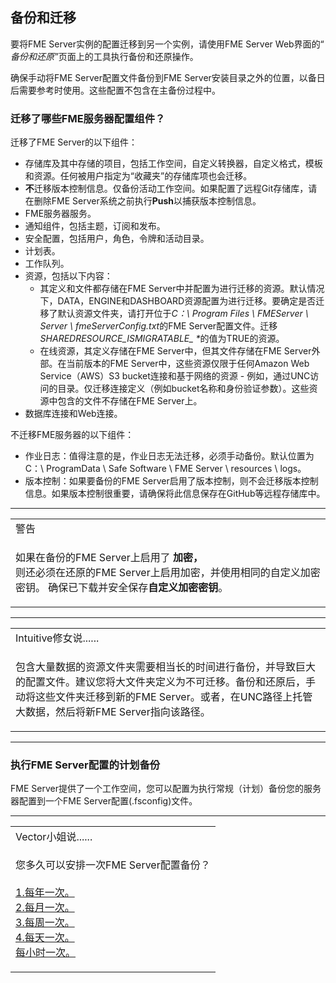   <div id="readme" class="readme blob instapaper_body">
    <article class="markdown-body entry-content" itemprop="text"><h1><a id="user-content-backup-and-migration" class="anchor" aria-hidden="true" href="./6.01.BackupAndMigration.md#backup-and-migration"></a><font style="vertical-align: inherit;"><font style="vertical-align: inherit;">备份和迁移</font></font></h1>
<p><font style="vertical-align: inherit;"><font style="vertical-align: inherit;">要将FME Server实例的配置迁移到另一个实例，请使用</font><font style="vertical-align: inherit;">FME Server Web界面</font><font style="vertical-align: inherit;">的“ </font></font><em><font style="vertical-align: inherit;"><font style="vertical-align: inherit;">备份和还原”</font></font></em><font style="vertical-align: inherit;"><font style="vertical-align: inherit;">页面</font><font style="vertical-align: inherit;">上的工具执行备份和还原操作</font><font style="vertical-align: inherit;">。</font></font></p>
<p><font style="vertical-align: inherit;"><font style="vertical-align: inherit;">确保手动将FME Server配置文件备份到FME Server安装目录之外的位置，以备日后需要参考时使用。</font><font style="vertical-align: inherit;">这些配置不包含在主备份过程中。</font></font></p>
<h3><a id="user-content-which-fme-server-configuration-components-are-migrated" class="anchor" aria-hidden="true" href="./6.01.BackupAndMigration.md#which-fme-server-configuration-components-are-migrated"></a><font style="vertical-align: inherit;"><font style="vertical-align: inherit;">迁移了哪些FME服务器配置组件？</font></font></h3>
<p><font style="vertical-align: inherit;"><font style="vertical-align: inherit;">迁移了FME Server的以下组件：</font></font></p>
<ul>
<li><font style="vertical-align: inherit;"><font style="vertical-align: inherit;">存储库及其中存储的项目，包括工作空间，自定义转换器，自定义格式，模板和资源。</font><font style="vertical-align: inherit;">任何被用户指定为“收藏夹”的存储库项也会迁移。</font></font></li>
<li><font style="vertical-align: inherit;"></font><strong><font style="vertical-align: inherit;"><font style="vertical-align: inherit;">不</font></font></strong><font style="vertical-align: inherit;"><font style="vertical-align: inherit;">迁移</font><font style="vertical-align: inherit;">版本控制信息</font><font style="vertical-align: inherit;">。</font><font style="vertical-align: inherit;">仅备份活动工作空间。</font><font style="vertical-align: inherit;">如果配置了远程Git存储库，请</font><font style="vertical-align: inherit;">在删除FME Server系统之前</font><font style="vertical-align: inherit;">执行</font></font><strong><font style="vertical-align: inherit;"><font style="vertical-align: inherit;">Push</font></font></strong><font style="vertical-align: inherit;"><font style="vertical-align: inherit;">以捕获版本控制信息。</font></font></li>
<li><font style="vertical-align: inherit;"><font style="vertical-align: inherit;">FME服务器服务。</font></font></li>
<li><font style="vertical-align: inherit;"><font style="vertical-align: inherit;">通知组件，包括主题，订阅和发布。</font></font></li>
<li><font style="vertical-align: inherit;"><font style="vertical-align: inherit;">安全配置，包括用户，角色，令牌和活动目录。</font></font></li>
<li><font style="vertical-align: inherit;"><font style="vertical-align: inherit;">计划表。</font></font></li>
<li><font style="vertical-align: inherit;"><font style="vertical-align: inherit;">工作队列。</font></font></li>
<li><font style="vertical-align: inherit;"><font style="vertical-align: inherit;">资源，包括以下内容：
</font></font><ul>
<li><font style="vertical-align: inherit;"><font style="vertical-align: inherit;">其定义和文件都存储在FME Server中并配置为进行迁移的资源。</font><font style="vertical-align: inherit;">默认情况下，DATA，ENGINE和DASHBOARD资源配置为进行迁移。</font><font style="vertical-align: inherit;">要确定是否迁移了默认资源文件夹，请打开位于</font></font><em><font style="vertical-align: inherit;"><font style="vertical-align: inherit;">C：\ Program Files \ FMEServer \ Server \ fmeServerConfig.txt</font></font></em><font style="vertical-align: inherit;"><font style="vertical-align: inherit;">的FME Server配置文件</font><font style="vertical-align: inherit;">。</font><font style="vertical-align: inherit;">迁移</font></font><em><font style="vertical-align: inherit;"><font style="vertical-align: inherit;">SHAREDRESOURCE_ISMIGRATABLE_ *</font></font></em><font style="vertical-align: inherit;"><font style="vertical-align: inherit;">的值为TRUE的</font><font style="vertical-align: inherit;">资源</font><font style="vertical-align: inherit;">。</font></font></li>
<li><font style="vertical-align: inherit;"><font style="vertical-align: inherit;">在线资源，其定义存储在FME Server中，但其文件存储在FME Server外部。</font><font style="vertical-align: inherit;">在当前版本的FME Server中，这些资源仅限于任何Amazon Web Service（AWS）S3 bucket连接和基于网络的资源 - 例如，通过UNC访问的目录。</font><font style="vertical-align: inherit;">仅迁移连接定义（例如bucket名称和身份验证参数）。</font><font style="vertical-align: inherit;">这些资源中包含的文件不存储在FME Server上。</font></font></li>
</ul>
</li>
<li><font style="vertical-align: inherit;"><font style="vertical-align: inherit;">数据库连接和Web连接。</font></font></li>
</ul>
<p><font style="vertical-align: inherit;"><font style="vertical-align: inherit;">不迁移FME服务器的以下组件：</font></font></p>
<ul>
<li><font style="vertical-align: inherit;"><font style="vertical-align: inherit;">作业日志：值得注意的是，作业日志无法迁移，必须手动备份。</font><font style="vertical-align: inherit;">默认位置为C：\ ProgramData \ Safe Software \ FME Server \ resources \ logs。</font></font></li>
<li><font style="vertical-align: inherit;"><font style="vertical-align: inherit;">版本控制：如果要备份的FME Server启用了版本控制，则不会迁移版本控制信息。</font><font style="vertical-align: inherit;">如果版本控制很重要，请确保将此信息保存在GitHub等远程存储库中。</font></font></li>
</ul>
<hr>

<table>
<tbody><tr>
<td>
<i></i><font style="vertical-align: inherit;"><font style="vertical-align: inherit;">
警告
</font></font></td>
</tr>
<tr>
<td><font style="vertical-align: inherit;"><font style="vertical-align: inherit;">

如果</font><font style="vertical-align: inherit;">在备份的FME Server上启用了 </font></font><strong><font style="vertical-align: inherit;"><font style="vertical-align: inherit;">加密，</font></font></strong><br><font style="vertical-align: inherit;">则还必须在还原的FME Server上</font><font style="vertical-align: inherit;">启用</font><font style="vertical-align: inherit;">加密，并使用相同的自定义加密密钥。
</font></font><font style="vertical-align: inherit;"><font style="vertical-align: inherit;">
确保已</font><font style="vertical-align: inherit;">下载并安全保存</font></font><strong><font style="vertical-align: inherit;"><font style="vertical-align: inherit;">自定义加密密钥</font></font></strong><font style="vertical-align: inherit;"><font style="vertical-align: inherit;">。
</font></font></td>
</tr>
</tbody></table>
<hr>

<table>
<tbody><tr>
<td>
<i></i><font style="vertical-align: inherit;"><font style="vertical-align: inherit;">
Intuitive修女说......
</font></font></td>
</tr>
<tr>
<td><font style="vertical-align: inherit;"><font style="vertical-align: inherit;">

包含大量数据的资源文件夹需要相当长的时间进行备份，并导致巨大的配置文件。</font><font style="vertical-align: inherit;">建议您将大文件夹定义为不可迁移。</font><font style="vertical-align: inherit;">备份和还原后，手动将这些文件夹迁移到新的FME Server。</font><font style="vertical-align: inherit;">或者，在UNC路径上托管大数据，然后将新FME Server指向该路径。

</font></font></td>
</tr>
</tbody></table>
<hr>
<h3><a id="user-content-performing-a-scheduled-backup-of-an-fme-server-configuration" class="anchor" aria-hidden="true" href="./6.01.BackupAndMigration.md#performing-a-scheduled-backup-of-an-fme-server-configuration"></a><font style="vertical-align: inherit;"><font style="vertical-align: inherit;">执行FME Server配置的计划备份</font></font></h3>
<p><font style="vertical-align: inherit;"><font style="vertical-align: inherit;">FME Server提供了一个工作空间，您可以配置为执行常规（计划）备份您的服务器配置到一个FME Server配置(.fsconfig)文件。</font></font></p>
<hr>

<table>
<tbody><tr>
<td>
<i></i><font style="vertical-align: inherit;"><font style="vertical-align: inherit;">
Vector小姐说......
</font></font></td>
</tr>
<tr>
<td><font style="vertical-align: inherit;"><font style="vertical-align: inherit;">

您多久可以安排一次FME Server配置备份？
</font></font><br><br><a href="http://52.73.3.37/fmedatastreaming/Manual/QAResponse2017.fmw?chapter=29&amp;question=1&amp;answer=1&amp;DestDataset_TEXTLINE=C%3A%5CFMEOutput%5CQAResponse.html" rel="nofollow"><font style="vertical-align: inherit;"><font style="vertical-align: inherit;">1.每年一次。</font></font></a>
<br><a href="http://52.73.3.37/fmedatastreaming/Manual/QAResponse2017.fmw?chapter=29&amp;question=1&amp;answer=2&amp;DestDataset_TEXTLINE=C%3A%5CFMEOutput%5CQAResponse.html" rel="nofollow"><font style="vertical-align: inherit;"><font style="vertical-align: inherit;">2.每月一次。</font></font></a>
<br><a href="http://52.73.3.37/fmedatastreaming/Manual/QAResponse2017.fmw?chapter=29&amp;question=1&amp;answer=3&amp;DestDataset_TEXTLINE=C%3A%5CFMEOutput%5CQAResponse.html" rel="nofollow"><font style="vertical-align: inherit;"><font style="vertical-align: inherit;">3.每周一次。</font></font></a>
<br><a href="http://52.73.3.37/fmedatastreaming/Manual/QAResponse2017.fmw?chapter=29&amp;question=1&amp;answer=4&amp;DestDataset_TEXTLINE=C%3A%5CFMEOutput%5CQAResponse.html" rel="nofollow"><font style="vertical-align: inherit;"><font style="vertical-align: inherit;">4.每天一次。</font></font></a>
<br><a href="http://52.73.3.37/fmedatastreaming/Manual/QAResponse2017.fmw?chapter=29&amp;question=1&amp;answer=5&amp;DestDataset_TEXTLINE=C%3A%5CFMEOutput%5CQAResponse.html" rel="nofollow"><font style="vertical-align: inherit;"><font style="vertical-align: inherit;">每小时一次。</font></font></a>

</td>
</tr>
</tbody></table>
</article>
  </div>
